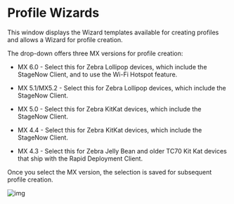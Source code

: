 # Profile Wizards

This window displays the Wizard templates available for creating profiles and allows a Wizard for profile creation. 

The drop-down offers three MX versions for profile creation:

* MX 6.0 - Select this for Zebra Lollipop devices, which include the StageNow Client, and to use the Wi-Fi Hotspot feature.

* MX 5.1/MX5.2 - Select this for Zebra Lollipop devices, which include the StageNow Client.

* MX 5.0 - Select this for Zebra KitKat devices, which include the StageNow Client.

* MX 4.4 - Select this for Zebra KitKat devices, which include the StageNow Client.

* MX 4.3 - Select this for Zebra Jelly Bean and older TC70 Kit Kat devices that ship with the Rapid Deployment Client.

Once you select the MX version, the selection is saved for subsequent profile creation.


![img](images/WizardList_MXdropdown.jpg)